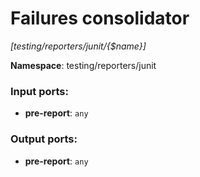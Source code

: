 # Failures consolidator

_[testing/reporters/junit/{$name}]_

__Namespace__: testing/reporters/junit

### Input ports:

* __pre-report__: ` any `

### Output ports:

* __pre-report__: ` any `


